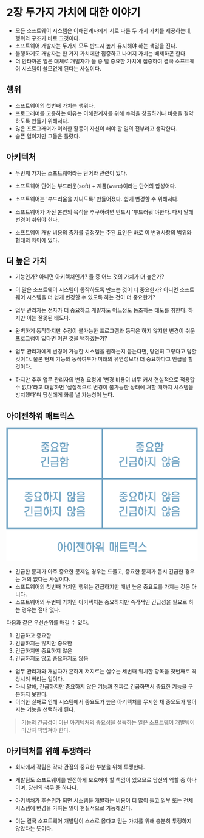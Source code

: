 # 2장 두가지 가치에 대한 이야기

* 모든 소프트웨어 시스템은 이해관계자에게 서로 다른 두 가지 가치를 제공하는데, 행위와 구조가 바로 그것이다. 
* 소프트웨어 개발자는 두가지 모두 반드시 높게 유지해야 하는 책임을 진다.
* 불행하게도 개발자는 한 가지 가치에만 집중하고 나머지 가치는 배제하곤 한다.
* 더 안타까운 일은 대체로 개발자가 둘 중 덜 중요한 가치에 집중하여 결국 소프트웨어 시스템이 쓸모없게 된다는 사실이다.



## 행위

* 소프트웨어의 첫번째 가치는 행위다.
* 프로그래머를 고용하는 이유는 이해관계자를 위해 수익을 창출하거나 비용을 절약하도록 만들기 위해서다.
* 많은 프로그래머가 이러한 활동이 자신이 해야 할 일의 전부라고 생각한다.
* 슬픈 일이지만 그들은 틀렸다.



## 아키텍처

* 두번째 가치는 소프트웨어라는 단어와 관련이 있다.

* 소프트웨어 단어는 부드러운(soft) + 제품(ware)이라는 단어의 합성어다.
* 소프트웨어는 '부드러움을 지니도록' 만들어졌다. 쉽게 변경할 수 위해서다.
* 소프트웨어가 가진 본연의 목적을 추구하려면 반드시 '부드러워'야한다. 다시 말해 변경이 쉬워야 한다.
* 소프트웨어 개발 비용의 증가를 결정짓는 주된 요인은 바로 이 변경사항의 범위와 형태의 차이에 있다.



## 더 높은 가치

* 기능인가? 아니면 아키텍처인가? 둘 중 어느 것의 가치가 더 높은가?

* 이 말은 소프트웨어 시스템이 동작하도록 만드는 것이 더 중요한가? 아니면 소프트웨어 시스템을 더 쉽게 변경할 수 있도록 하는 것이 더 중요한가?

* 업무 관리자는 전자가 더 중요하고 개발자도 어느정도 동조하는 태도를 취한다. 하지만 이는 잘못된 태도다.

* 완벽하게 동작하지만 수정이 불가능한 프로그램과 동작은 하지 않지만 변경이 쉬운 프로그램이 있다면 어떤 것을 택하겠는가?

* 업무 관리자에게 변경이 가능한 시스템을 원하는지 묻는다면, 당연히 그렇다고 답할것이다. 물론 현재 기능의 동작여부가 미래의 유연성보다 더 중요하다고 언급을 할 것이다.

* 하지만 추후 업무 관리자의 변경 요청에 '변경 비용이 너무 커서 현실적으로 적용할 수 없다'라고 대답하면 '실질적으로 변경이 불가능한 상태에 처할 때까지 시스템을 방치했다'며 당신에게 화를 낼 가능성이 높다.



## 아이젠하워 매트릭스

![image-20201217071505207](chapter-02.assets/image-20201217071505207.png)

* 긴급한 문제가 아주 중요한 문제일 경우는 드물고, 중요한 문제가 몹시 긴급한 경우는 거의 없다는 사실이다.
* 소프트웨어의 첫번째 가치인 행위는 긴급하지만 매번 높은 중요도를 가지는 것은 아니다.
* 소프트웨어의 두번째 가치인 아키텍처는 중요하지만 즉각적인 긴급성을 필요로 하는 경우는 절대 없다.



다음과 같은 우선순위를 매길 수 있다.

1. 긴급하고 중요한
2. 긴급하지는 않지만 중요한
3. 긴급하지만 중요하지 않은
4. 긴급하지도 않고 중요하지도 않음

* 업무 관리자와 개발자가 흔하게 저지르는 실수는 세번째 위치한 항목을 첫번째로 격상시켜 버리는 일이다.
* 다시 말해, 긴급하지만 중요하지 않은 기능과 진짜로 긴급하면서 중요한 기능을 구분하지 못한다.
* 이러한 실패로 인해 시스템에서 중요도가 높은 아키텍처를 무시한 채 중요도가 떨어지는 기능을 선택하게 된다.

> 기능의 긴급성이 아닌 아키텍처의 중요성을 설득하는 일은 소프트웨어 개발팀이 마땅히 책임져야 한다.



## 아키텍처를 위해 투쟁하라

* 회사에서 각팀은 각자 관점의 중요한 부분을 위해 투쟁한다.

* 개발팀도 소프트웨어를 안전하게 보호해야 할 책임이 있으므로 당신의 역할 중 하나이며, 당신의 책무 중 하나다.
* 아키텍처가 후순위가 되면 시스템을 개발하는 비용이 더 많이 들고 일부 또는 전체 시스템에 변경을 가하는 일이 현실적으로 가능해진다.
* 이는 결국 소프트웨어 개발팀이 스스로 옳다고 믿는 가치를 위해 충분히 투쟁하지 않았다는 뜻이다.

